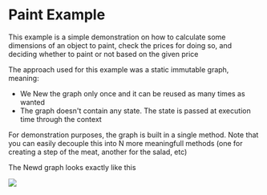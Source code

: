# Paint Example

This example is a simple demonstration on how to calculate some dimensions of an object to paint, check the prices for doing so, and deciding whether to paint or not based on the given price

The approach used for this example was a static immutable graph, meaning:
- We New the graph only once and it can be reused as many times as wanted
- The graph doesn't contain any state. The state is passed at execution time through the context

For demonstration purposes, the graph is built in a single method. Note that you can easily decouple this into N more meaningfull methods (one for creating a step of the meat, another for the salad, etc)

The Newd graph looks exactly like this

![](template.svg)